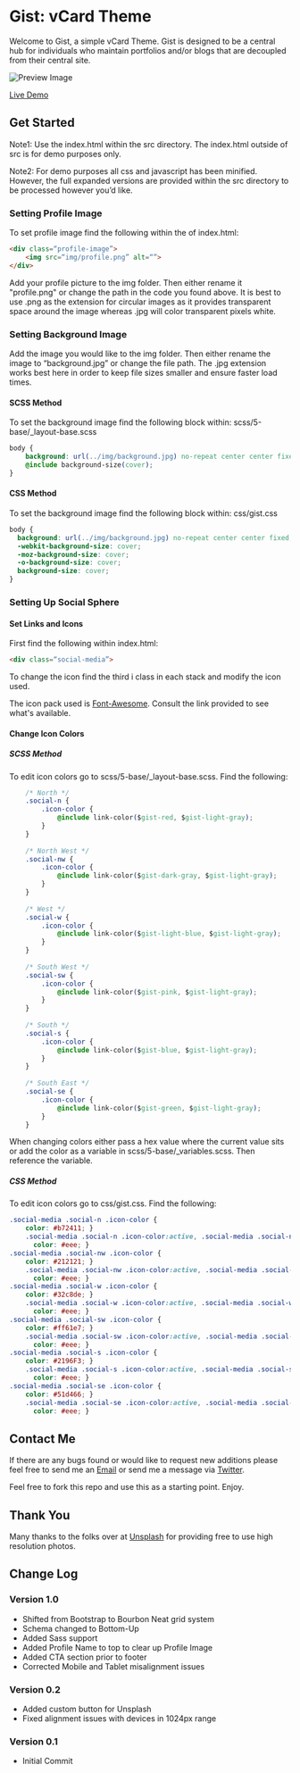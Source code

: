 # Gist: vCard Theme

Welcome to Gist, a simple vCard Theme. Gist is designed to be a central hub for individuals who maintain portfolios and/or blogs  that are decoupled from their central site. 

![Preview Image](http://pranavrele.github.io/gist/src/img/demo.png)

[Live Demo](http://pranavrele.github.io/gist/)

## Get Started

Note1: Use the index.html within the src directory. The index.html outside of src is for demo purposes only. 

Note2: For demo purposes all css and javascript has been minified. However, the full expanded versions are provided within the src directory to be processed however you’d like. 

### Setting Profile Image

To set profile image find the following within the <body> of index.html:

```html
<div class=“profile-image”>
	<img src=“img/profile.png” alt=“”>
</div>
```

Add your profile picture to the img folder. Then either rename it "profile.png" or change the path in the code you found above. It is best to use .png as the extension for circular images as it provides transparent space around the image whereas .jpg will color transparent pixels white.

### Setting Background Image

Add the image you would like to the img folder. Then either rename the image to “background.jpg” or change the file path. The .jpg extension works best here in order to keep file sizes smaller and ensure faster load times.

#### SCSS Method

To set the background image find the following block within: scss/5-base/_layout-base.scss

```css
body {
	background: url(../img/background.jpg) no-repeat center center fixed;
	@include background-size(cover);
}
```

#### CSS Method

To set the background image find the following block within: css/gist.css

```css
body {
  background: url(../img/background.jpg) no-repeat center center fixed;
  -webkit-background-size: cover;
  -moz-background-size: cover;
  -o-background-size: cover;
  background-size: cover;
}
```

### Setting Up Social Sphere

#### Set Links and Icons

First find the following within index.html:

```html
<div class=“social-media”>
```

To change the icon find the third i class in each stack and modify the icon used.

The icon pack used is [Font-Awesome](http://fortawesome.github.io/Font-Awesome/icons/). Consult the link provided to see what's available.

#### Change Icon Colors

##### SCSS Method

To edit icon colors go to scss/5-base/_layout-base.scss. Find the following:

```css
	/* North */
	.social-n {
		.icon-color {
			@include link-color($gist-red, $gist-light-gray);
		}
	}
	
	/* North West */
	.social-nw {
		.icon-color {
			@include link-color($gist-dark-gray, $gist-light-gray);
		}
	}
	
	/* West */
	.social-w {
		.icon-color {
			@include link-color($gist-light-blue, $gist-light-gray);
		}
	}
	
	/* South West */
	.social-sw {
		.icon-color {
			@include link-color($gist-pink, $gist-light-gray);
		}
	}
	
	/* South */
	.social-s {
		.icon-color {
			@include link-color($gist-blue, $gist-light-gray);
		}
	}
	
	/* South East */
	.social-se {
		.icon-color {
			@include link-color($gist-green, $gist-light-gray);
		}
	}
```

When changing colors either pass a hex value where the current value sits or add the color as a variable in scss/5-base/_variables.scss. Then reference the variable. 

##### CSS Method

To edit icon colors go to css/gist.css. Find the following:

```css
.social-media .social-n .icon-color {
    color: #b72411; }
    .social-media .social-n .icon-color:active, .social-media .social-n .icon-color:focus, .social-media .social-n .icon-color:hover {
      color: #eee; }
.social-media .social-nw .icon-color {
    color: #212121; }
    .social-media .social-nw .icon-color:active, .social-media .social-nw .icon-color:focus, .social-media .social-nw .icon-color:hover {
      color: #eee; }
.social-media .social-w .icon-color {
    color: #32c8de; }
    .social-media .social-w .icon-color:active, .social-media .social-w .icon-color:focus, .social-media .social-w .icon-color:hover {
      color: #eee; }
.social-media .social-sw .icon-color {
    color: #ff61e7; }
    .social-media .social-sw .icon-color:active, .social-media .social-sw .icon-color:focus, .social-media .social-sw .icon-color:hover {
      color: #eee; }
.social-media .social-s .icon-color {
    color: #2196F3; }
    .social-media .social-s .icon-color:active, .social-media .social-s .icon-color:focus, .social-media .social-s .icon-color:hover {
      color: #eee; }
.social-media .social-se .icon-color {
    color: #51d466; }
    .social-media .social-se .icon-color:active, .social-media .social-se .icon-color:focus, .social-media .social-se .icon-color:hover {
      color: #eee; }
```

## Contact Me

If there are any bugs found or would like to request new additions please feel free to send me an [Email](mailto:pranavrele@gmail.com) or send me a message via [Twitter](https://twitter.com/pranavrele).

Feel free to fork this repo and use this as a starting point. Enjoy.

## Thank You

Many thanks to the folks over at [Unsplash](https://unsplash.com) for providing free to use high resolution photos.

## Change Log

### Version 1.0

- Shifted from Bootstrap to Bourbon Neat grid system
- Schema changed to Bottom-Up
- Added Sass support
- Added Profile Name to top to clear up Profile Image
- Added CTA section prior to footer
- Corrected Mobile and Tablet misalignment issues

### Version 0.2

- Added custom button for Unsplash
- Fixed alignment issues with devices in 1024px range

### Version 0.1

- Initial Commit